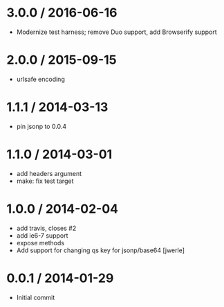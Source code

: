 3.0.0 / 2016-06-16
==================

 * Modernize test harness; remove Duo support, add Browserify support

2.0.0 / 2015-09-15
==================

 * urlsafe encoding

1.1.1 / 2014-03-13
==================

 * pin jsonp to 0.0.4

1.1.0 / 2014-03-01
==================

 * add headers argument
 * make: fix test target

1.0.0 / 2014-02-04
==================

 * add travis, closes #2
 * add ie6-7 support
 * expose methods
 * Add support for changing qs key for jsonp/base64 [jwerle]

0.0.1 / 2014-01-29
==================

 * Initial commit

